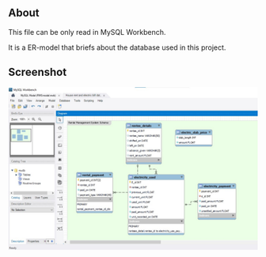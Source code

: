 ## About

This file can be only read in MySQL Workbench.

It is a ER-model that briefs about the database used in this project.

## Screenshot

![](https://github.com/Aman-Kisan/Rental-Management-System-Project/blob/main/DB/Model/RMS-Model-screenshot.jpg)
